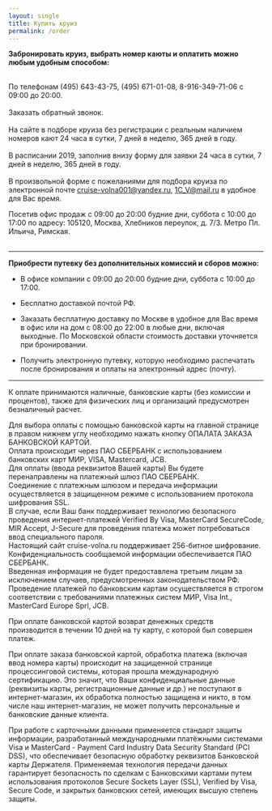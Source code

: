 ```yaml
---
layout: single
title: Купить круиз
permalink: /order
---
```


**Забронировать круиз, выбрать номер каюты и оплатить можно любым удобным способом:**   
&#8203;   
   
По телефонам (495) 643-43-75, (495) 671-01-08, 8-916-349-71-06 с 09:00 до 20:00.   
&#8203;   
Заказать обратный звонок.   
&#8203;    
На сайте в подборе круиза без регистрации с реальным наличием номеров кают 24 часа в сутки, 7 дней в неделю, 365 дней в году.   
&#8203;   
В расписании 2019, заполнив внизу форму для заявки 24 часа в сутки, 7 дней в неделю, 365 дней в году.    
&#8203;   
В произвольной форме с пожеланиями для подбора круиза по электронной почте cruise-volna001@yandex.ru, 1C_V@mail.ru в удобное для Вас время. 

Посетив офис продаж с 09:00 до 20:00 будние дни, суббота с 10:00 до 17:00 по адресу: 105120, Москва, Хлебников переулок, д. 7/3. Метро Пл. Ильича, Римская.  
&#8203;

*****

**Приобрести путевку без дополнительных комиссий и сборов можно:**   

* В офисе компании с 09:00 до 20:00 будние дни, суббота с 10:00 до 17:00.

* Бесплатно доставкой почтой РФ.

* Заказать бесплатную доставку по Москве в удобное для Вас время в офис или на дом с 08:00 до 22:00 в любые дни, включая выходные. По Московской области стоимость доставки уточняется при бронировании.

* Получить электронную путевку, которую необходимо распечатать после бронирования и оплаты на электронный адрес (почту).

*****

К оплате принимаются наличные, банковские карты (без комиссии и процентов), также для физических лиц и организаций предусмотрен безналичный расчет.

Для выбора оплаты с помощью банковской карты на главной странице в правом нижнем углу необходимо нажать кнопку ОПАЛАТА ЗАКАЗА БАНКОВСКОЙ КАРТОЙ.  
Оплата происходит через ПАО СБЕРБАНК с использованием банковских карт МИР, VISA, Mastercard, JCB.  
Для оплаты (ввода реквизитов Вашей карты) Вы будете перенаправлены на платежный шлюз ПАО СБЕРБАНК.  
Соединение с платежным шлюзом и передача информации осуществляется в защищенном режиме с использованием протокола шифрования SSL.  
В случае, если Ваш банк поддерживает технологию безопасного проведения интернет-платежей Verified By Visa, MasterCard SecureCode, MIR Accept, J-Secure для проведения платежа может потребоваться ввод специального пароля.  
Настоящий сайт cruise-volna.ru поддерживает 256-битное шифрование.
Конфиденциальность сообщаемой информации обеспечивается ПАО СБЕРБАНК.  
Введенная информация не будет предоставлена третьим лицам за исключением случаев, предусмотренных законодательством РФ.  
Проведение платежей по банковским картам осуществляется в строгом соответствии с требованиями платежных систем МИР, Visa Int., MasterCard Europe Sprl, JCB. 
 
При оплате банковской картой возврат денежных средств производится в течении 10 дней на ту карту, с которой был совершен платеж.  

При оплате заказа банковской картой, обработка платежа (включая ввод номера карты) происходит на защищенной странице процессинговой системы, которая прошла международную сертификацию. Это значит, что Ваши конфиденциальные данные (реквизиты карты, регистрационные данные и др.) не поступают в интернет-магазин, их обработка полностью защищена и никто, в том числе наш интернет-магазин, не может получить персональные и банковские данные клиента.

При работе с карточными данными применяется стандарт защиты информации, разработанный международными платёжными системами Visa и MasterCard - Payment Card Industry Data Security Standard (PCI DSS), что обеспечивает безопасную обработку реквизитов Банковской карты Держателя. Применяемая технология передачи данных гарантирует безопасность по сделкам с Банковскими картами путем использования протоколов Secure Sockets Layer (SSL), Verified by Visa, Secure Code, и закрытых банковских сетей, имеющих высшую степень защиты.

